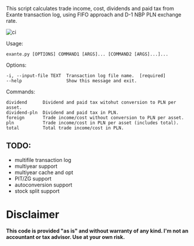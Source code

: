 This script calculates trade income, cost, dividends and paid tax from
Exante transaction log, using FIFO approach and D-1 NBP PLN exchange rate.

![ci](https://github.com/rysiok/exante_pl_tax/actions/workflows/python-package.yml/badge.svg)

Usage: 
    
    exante.py [OPTIONS] COMMAND1 [ARGS]... [COMMAND2 [ARGS]...]...

Options:
    
    -i, --input-file TEXT  Transaction log file name.  [required]
    --help                 Show this message and exit.

Commands:
  
    dividend      Dividend and paid tax witohut conversion to PLN per asset.
    dividend-pln  Dividend and paid tax in PLN.
    foreign       Trade income/cost without conversion to PLN per asset.
    pln           Trade income/cost in PLN per asset (includes total).    
    total         Total trade income/cost in PLN.

## TODO:
- multifile transaction log
- multiyear support
- multiyear cache and opt
- PIT/ZG support
- autoconversion support
- stock split support

# Disclaimer

**This code is provided "as is" and without warranty of any kind. I'm not an accountant or tax advisor. Use at your own risk.**
